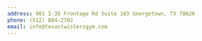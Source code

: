 ```yaml
---
address: 901 I-35 Frontage Rd Suite 103 Georgetown, TX 78626
phone: (512) 884-2702
email: info@texastwistersgym.com
---
```

